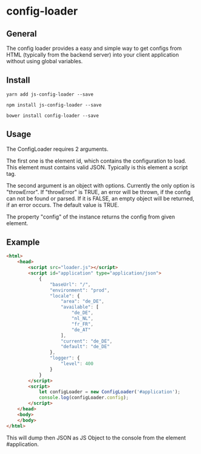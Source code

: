 # config-loader
## General
The config loader provides a easy and simple way to get configs from HTML (typically from the backend server) into your client application without using global variables.

## Install
```
yarn add js-config-loader --save
```
```
npm install js-config-loader --save
```
```
bower install config-loader --save
```

## Usage
The ConfigLoader requires 2 arguments. 

The first one is the element id, which contains the configuration to load. 
This element must contains valid JSON. Typically is this element a script tag.
  
The second argument is an object with options. Currently the only option is "throwError". 
If "throwError" is TRUE, an error will be thrown, if the config can not be found or parsed. 
If it is FALSE, an empty object will be returned, if an error occurs.
The default value is TRUE. 

The property "config" of the instance returns the config from given element.

## Example
```html
<html>
    <head>
        <script src="loader.js"></script>
        <script id="application" type="application/json">
            {
                "baseUrl": "/",
                "environment": "prod",
                "locale": {
                    "area": "de_DE",
                    "available": [
                        "de_DE",
                        "nl_NL",
                        "fr_FR",
                        "de_AT"
                    ],
                    "current": "de_DE",
                    "default": "de_DE"
                },
                "logger": {
                    "level": 400
                }
            }
        </script>
        <script>
            let configLoader = new ConfigLoader('#application');
            console.log(configLoader.config);
        </script>
    </head>
    <body>
    </body>
</html>
```
This will dump then JSON as JS Object to the console from the element #application.
